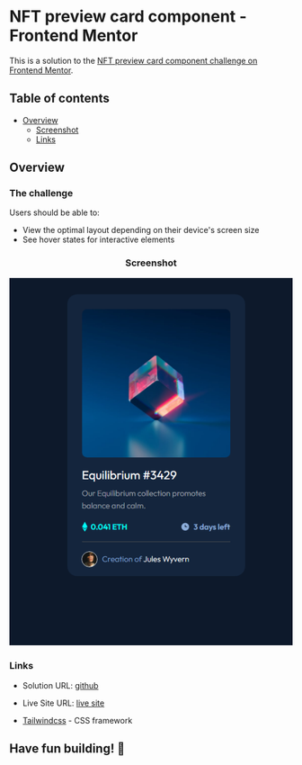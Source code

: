 # NFT preview card component - Frontend Mentor

This is a solution to the [NFT preview card component challenge on Frontend Mentor](https://www.frontendmentor.io/challenges/nft-preview-card-component-SbdUL_w0U).

## Table of contents

- [Overview](#overview)
  - [Screenshot](#screenshot)
  - [Links](#links)


## Overview

### The challenge

Users should be able to:

- View the optimal layout depending on their device's screen size
- See hover states for interactive elements


<div align="center">

### Screenshot

  ![NFT Card](./screenMobile.png)

</div>

### Links

- Solution URL: [github](https://github.com/vaaakoo/Tailwindcss-Nft_Card)
- Live Site URL: [live site](#)



- [Tailwindcss](https://tailwindcss.com/docs/installation) - CSS framework


## **Have fun building!** 🚀
